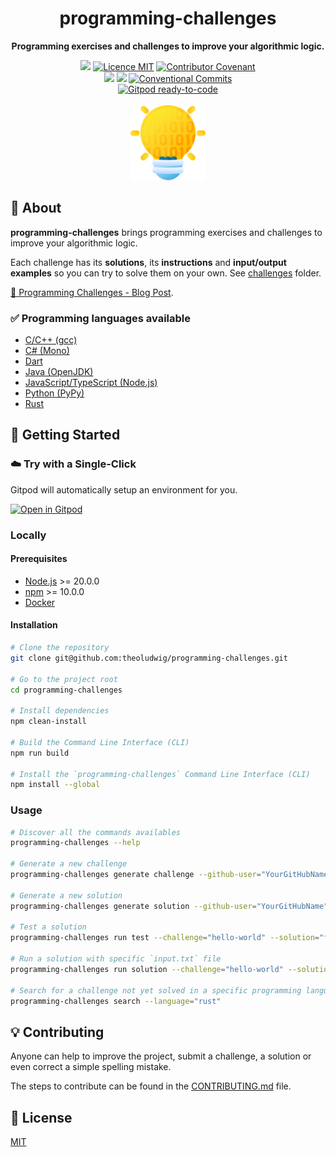 <h1 align="center">programming-challenges</h1>

<p align="center">
  <strong>Programming exercises and challenges to improve your algorithmic logic.</strong>
</p>

<p align="center">
  <a href="./CONTRIBUTING.md"><img src="https://img.shields.io/badge/PRs-welcome-brightgreen.svg?style=flat" /></a>
  <a href="./LICENSE"><img src="https://img.shields.io/badge/licence-MIT-blue.svg" alt="Licence MIT"/></a>
  <a href="./CODE_OF_CONDUCT.md"><img src="https://img.shields.io/badge/Contributor%20Covenant-v2.0%20adopted-ff69b4.svg" alt="Contributor Covenant" /></a>
  <br />
  <a href="https://github.com/theoludwig/programming-challenges/actions/workflows/cli.yml"><img src="https://github.com/theoludwig/programming-challenges/actions/workflows/cli.yml/badge.svg?branch=master" /></a>
  <a href="https://github.com/theoludwig/programming-challenges/actions/workflows/challenges.yml"><img src="https://github.com/theoludwig/programming-challenges/actions/workflows/challenges.yml/badge.svg?branch=master" /></a>
  <a href="https://conventionalcommits.org"><img src="https://img.shields.io/badge/Conventional%20Commits-1.0.0-yellow.svg" alt="Conventional Commits" /></a>
  <br/>
  <a href="https://gitpod.io/#https://github.com/theoludwig/programming-challenges"><img src="https://img.shields.io/badge/Gitpod-ready--to--code-blue?logo=gitpod" alt="Gitpod ready-to-code"/></a>
  <br/> <br/>
  <img src="./logo.png" width="120" alt="programming-challenges Logo" />
</p>

## 📜 About

**programming-challenges** brings programming exercises and challenges to improve your algorithmic logic.

Each challenge has its **solutions**, its **instructions** and **input/output examples** so you can try to solve them on your own. See [challenges](./challenges) folder.

[🧠 Programming Challenges - Blog Post](https://theoludwig.fr/blog/programming-challenges/).

### ✅ Programming languages available

- [C/C++ (gcc)](https://gcc.gnu.org/)
- [C# (Mono)](https://www.mono-project.com/)
- [Dart](https://dart.dev/)
- [Java (OpenJDK)](https://openjdk.java.net/)
- [JavaScript/TypeScript (Node.js)](https://nodejs.org/)
- [Python (PyPy)](https://www.pypy.org/)
- [Rust](https://www.rust-lang.org/)

## 🚀 Getting Started

### ☁️ Try with a Single-Click

Gitpod will automatically setup an environment for you.

[![Open in Gitpod](https://gitpod.io/button/open-in-gitpod.svg)](https://gitpod.io/#https://github.com/theoludwig/programming-challenges)

### Locally

#### Prerequisites

- [Node.js](https://nodejs.org/) >= 20.0.0
- [npm](https://npmjs.com/) >= 10.0.0
- [Docker](https://www.docker.com/)

#### Installation

```sh
# Clone the repository
git clone git@github.com:theoludwig/programming-challenges.git

# Go to the project root
cd programming-challenges

# Install dependencies
npm clean-install

# Build the Command Line Interface (CLI)
npm run build

# Install the `programming-challenges` Command Line Interface (CLI)
npm install --global
```

### Usage

```sh
# Discover all the commands availables
programming-challenges --help

# Generate a new challenge
programming-challenges generate challenge --github-user="YourGitHubName" --challenge="hello-world"

# Generate a new solution
programming-challenges generate solution --github-user="YourGitHubName" --challenge="hello-world" --solution="function" --language="python"

# Test a solution
programming-challenges run test --challenge="hello-world" --solution="function" --language="python"

# Run a solution with specific `input.txt` file
programming-challenges run solution --challenge="hello-world" --solution="function" --language="python" --input-path="./challenges/hello-world/test/1/input.txt" --output

# Search for a challenge not yet solved in a specific programming language
programming-challenges search --language="rust"
```

## 💡 Contributing

Anyone can help to improve the project, submit a challenge, a solution or even correct a simple spelling mistake.

The steps to contribute can be found in the [CONTRIBUTING.md](./CONTRIBUTING.md) file.

## 📄 License

[MIT](./LICENSE)
